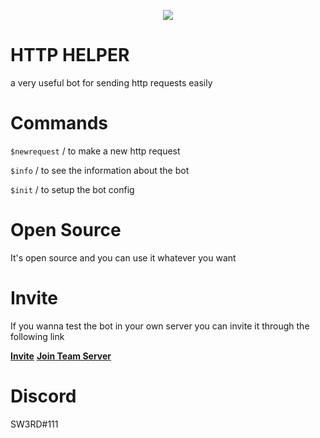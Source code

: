 <p align="center">
  <img src="https://e.top4top.io/p_24263cw101.png">
</p>

# HTTP HELPER

a very useful bot for sending http requests easily

# Commands

`$newrequest` / to make a new http request

`$info` / to see the information about the bot

`$init` / to setup the bot config

# Open Source

It's open source and you can use it whatever you want

# Invite

If you wanna test the bot in your own server you can invite it through the following link

**<a href="https://discord.com/oauth2/authorize?client_id=1011250270438694943&permissions=8&scope=bot">Invite</a>**
**<a href="https://discord.gg/FcBpcDXFHj">Join Team Server</a>**


# Discord

SW3RD#111
